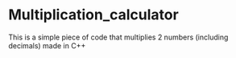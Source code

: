 # Multiplication_calculator

This is a simple piece of code that multiplies 2 numbers (including decimals) made in C++
